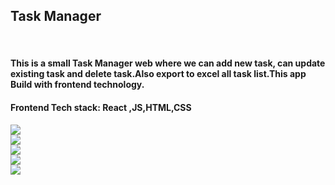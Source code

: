 <h2>Task Manager</h2>
<br/>
<h4>This is a small Task Manager web where we can add new task, can update existing task and delete task.Also export to excel all task list.This app Build with frontend technology.</h4>
<h4> Frontend Tech stack: React ,JS,HTML,CSS</h4>
<img src="https://github.com/AyeshaKhan14/task_manager/assets/101391413/6af7f841-48a4-4df5-8722-3b7bca11554b"/>
<br/>
<img src="https://github.com/AyeshaKhan14/task_manager/assets/101391413/a7c31082-948d-492f-bac8-8cc62a51145c"/>
<br/>
<img src="https://github.com/AyeshaKhan14/task_manager/assets/101391413/509f7bfe-84d6-41b3-979a-9eaaa7a6e442"/>
<br/>
<img src=+https://github.com/AyeshaKhan14/task_manager/assets/101391413/785c9b37-7b38-464d-aea1-684297653a9a"/>
<br/>
<img src="https://github.com/AyeshaKhan14/task_manager/assets/101391413/96644fd3-e02a-46a1-ad61-2d815ded6b44"/>
<br/>
